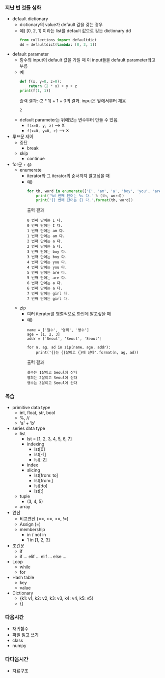 ### 지난 번 것들 심화
- default dictionary
    - dictionary의 value가 default 값을 갖는 경우
    - 예) [0, 2, 1] 이라는 list를 default 값으로 갖는 dictionary dd
        ```python
        from collections import defaultdict
        dd = defaultdict(lambda: [0, 2, 1])
        ```
- default parameter
    - 함수의 input이 default 값을 가질 때 이 input들을 default parameter라고 부름
    - 예
        ```python
        def f(x, y=0, z=0):
            return (2 * x) + y + z
        print(f(1, 1))
        ```
        출력 결과: (2 * 1) + 1 + 0의 결과. input은 앞에서부터 채움
        ```
        2 
        ```
    - default parameter는 뒤에있는 변수부터 만들 수 있음.
        - ```f(x=0, y, z)``` --> X
        - ```f(x=0, y=0, z)``` --> X
- 루프문 제어
    - 중단
        - break
    - skip
        - continue
- for문 + @
    - enumerate
        - iterator와 그 iterator의 순서까지 알고싶을 때
        - 예)
            ```python
            for th, word in enumerate(['I', 'am', 'a', 'boy', 'you', 'are', 'a', 'girl']):
                print('%d 번째 단어는 %s 다.' % (th, word))
                print('{} 번째 단어는 {} 다.'.format(th, word))
            ```
            출력 결과
            ```
            0 번째 단어는 I 다.
            0 번째 단어는 I 다.
            1 번째 단어는 am 다.
            1 번째 단어는 am 다.
            2 번째 단어는 a 다.
            2 번째 단어는 a 다.
            3 번째 단어는 boy 다.
            3 번째 단어는 boy 다.
            4 번째 단어는 you 다.
            4 번째 단어는 you 다.
            5 번째 단어는 are 다.
            5 번째 단어는 are 다.
            6 번째 단어는 a 다.
            6 번째 단어는 a 다.
            7 번째 단어는 girl 다.
            7 번째 단어는 girl 다.
            ```
    - zip
        - 여러 iterator를 병렬적으로 한번에 알고싶을 때
        - 예)
            ```
            name = ['철수', '영희', '영수']
            age = [1, 2, 3]
            addr = ['Seoul', 'Seoul', 'Seoul']

            for n, ag, ad in zip(name, age, addr):
                print('{}는 {}살이고 {}에 산다'.format(n, ag, ad))
            ```
            출력 결과
            ```
            철수는 1살이고 Seoul에 산다
            영희는 2살이고 Seoul에 산다
            영수는 3살이고 Seoul에 산다
            ```


### 복습
- primitive data type
    - int, float, str, bool
    - %, //
    - 'a' + 'b' 
- series data type
    - list
        - lst = [1, 2, 3, 4, 5, 6, 7]
        - indexing
            - lst[0]
            - lst[-1]
            - lst[-2]
        - index
        - slicing
            - lst[from: to]
            - lst[from:]
            - lst[:to]
            - lst[:]
    - tuple
        - (3, 4, 5)
    - array
- 연산
    - 비교연산 (==, >=, <=, !=)
    - Assign (=)
    - membership
        - in / not in
        - 1 in [1, 2, 3]
- 조건문
    - if
    - if ... elif ... elif ... else ...
- Loop
    - while
    - for
- Hash table
    - key
    - value
- Dictionary
    - {k1: v1, k2: v2, k3: v3, k4: v4, k5: v5}
    - {}

### 다음시간
- 재귀함수
- 파일 읽고 쓰기
- class
- numpy

### 다다음시간
- 자료구조


